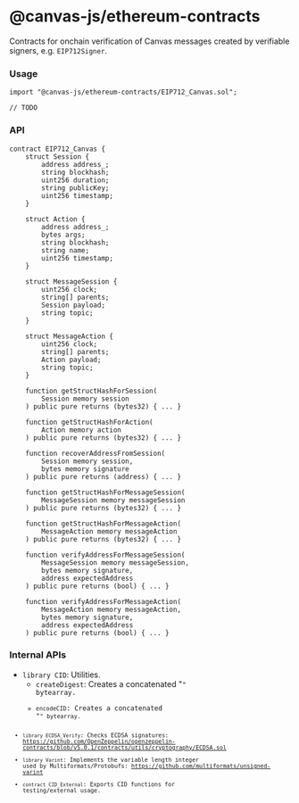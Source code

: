 # @canvas-js/ethereum-contracts

Contracts for onchain verification of Canvas messages created by verifiable signers, e.g. `EIP712Signer`.

### Usage

```
import "@canvas-js/ethereum-contracts/EIP712_Canvas.sol";

// TODO
```

### API

```
contract EIP712_Canvas {
    struct Session {
        address address_;
        string blockhash;
        uint256 duration;
        string publicKey;
        uint256 timestamp;
    }

    struct Action {
        address address_;
        bytes args;
        string blockhash;
        string name;
        uint256 timestamp;
    }

    struct MessageSession {
        uint256 clock;
        string[] parents;
        Session payload;
        string topic;
    }

    struct MessageAction {
        uint256 clock;
        string[] parents;
        Action payload;
        string topic;
    }

    function getStructHashForSession(
        Session memory session
    ) public pure returns (bytes32) { ... }

    function getStructHashForAction(
        Action memory action
    ) public pure returns (bytes32) { ... }

    function recoverAddressFromSession(
        Session memory session,
        bytes memory signature
    ) public pure returns (address) { ... }

    function getStructHashForMessageSession(
        MessageSession memory messageSession
    ) public pure returns (bytes32) { ... }

    function getStructHashForMessageAction(
        MessageAction memory messageAction
    ) public pure returns (bytes32) { ... }

    function verifyAddressForMessageSession(
        MessageSession memory messageSession,
        bytes memory signature,
        address expectedAddress
    ) public pure returns (bool) { ... }

    function verifyAddressForMessageAction(
        MessageAction memory messageAction,
        bytes memory signature,
        address expectedAddress
    ) public pure returns (bool) { ... }
```

### Internal APIs

* `library CID`: Utilities.
    * `createDigest`: Creates a concatenated "<code><digest>" bytearray.
    * `encodeCID`: Creates a concatenated "<version><code><multihash>" bytearray.
* `library ECDSA_Verify`: Checks ECDSA signatures: https://github.com/OpenZeppelin/openzeppelin-contracts/blob/v5.0.1/contracts/utils/cryptography/ECDSA.sol
* `library Varint`: Implements the variable length integer used by Multiformats/Protobufs: https://github.com/multiformats/unsigned-varint
* `contract CID_External`: Exports CID functions for testing/external usage.
